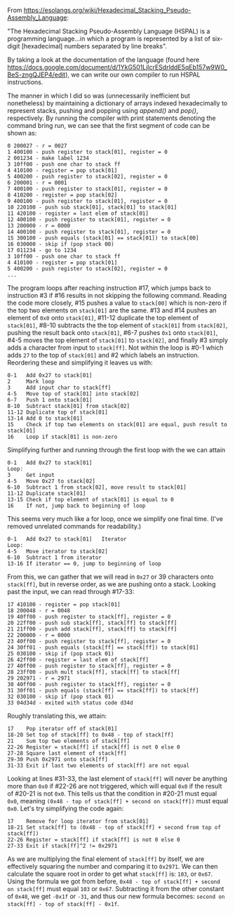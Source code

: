From https://esolangs.org/wiki/Hexadecimal_Stacking_Pseudo-Assembly_Language:

"The Hexadecimal Stacking Pseudo-Assembly Language (HSPAL) is a programming language...in which a program is represented by a list of six-digit [hexadecimal] numbers separated by line breaks".

By taking a look at the documentation of the language (found here https://docs.google.com/document/d/1YkG501LjlcrESdrlddE5qEb157w9W0_BeS-zngQJEP4/edit), we can write our own compiler to run HSPAL instructions.

The manner in which I did so was (unnecessarily inefficient but nonetheless) by maintaining a dictionary of arrays indexed hexadecimally to represent stacks, pushing and popping using *append()* and *pop()*, respectively. By running the compiler with print statements denoting the command bring run, we can see that the first segment of code can be shown as:
```
0 200027 - r = 0027
1 400100 - push register to stack[01], register = 0
2 001234 - make label 1234
3 10ff00 - push one char to stack ff
4 410100 - register = pop stack[01]
5 400200 - push register to stack[02], register = 0
6 200001 - r = 0001
7 400100 - push register to stack[01], register = 0
8 410200 - register = pop stack[02]
9 400100 - push register to stack[01], register = 0
10 220100 - push sub stack[01], stack[01] to stack[01]
11 420100 - register = last elem of stack[01]
12 400100 - push register to stack[01], register = 0
13 200000 - r = 0000
14 400100 - push register to stack[01], register = 0
15 300100 - push equals (stack[01] == stack[01]) to stack[00]
16 030000 - skip if (pop stack 00)
17 011234 - go to 1234
3 10ff00 - push one char to stack ff
4 410100 - register = pop stack[01]
5 400200 - push register to stack[02], register = 0
...
```
The program loops after reaching instruction #17, which jumps back to instruction #3 if #16 results in not skipping the following command. Reading the code more closely, #15 pushes a value to `stack[00]` which is non-zero if the top two elements on `stack[01]` are the same. #13 and #14 pushes an element of `0x0` onto `stack[01]`, #11-12 duplicate the top element of `stack[01]`, #8-10 subtracts the the top element of `stack[01]` from `stack[02]`, pushing the result back onto `stack[01]`, #6-7 pushes `0x1` onto `stack[01]`, #4-5 moves the top element of `stack[01]` to `stack[02]`, and finally #3 simply adds a character from input to `stack[ff]`. Not within the loop is #0-1 which adds `27` to the top of `stack[01]` and #2 which labels an instruction.
Reordering these and simplifying it leaves us with:
```
0-1   Add 0x27 to stack[01]
2     Mark loop
3     Add input char to stack[ff]
4-5   Move top of stack[01] into stack[02]
6-7   Push 1 onto stack[01]
8-10  Subtract stack[01] from stack[02]
11-12 Duplicate top of stack[01]
13-14 Add 0 to stack[01]
15    Check if top two elements on stack[01] are equal, push result to stack[01]
16    Loop if stack[01] is non-zero
```
Simplifying further and running through the first loop with the we can attain
```
0-1   Add 0x27 to stack[01]
Loop: 
3     Get input
4-5   Move 0x27 to stack[02]
6-10  Subtract 1 from stack[02], move result to stack[01]
11-12 Duplicate stack[01]
13-15 Check if top element of stack[01] is equal to 0
16    If not, jump back to beginning of loop
```
This seems very much like a for loop, once we simplify one final time. (I've removed unrelated commands for readability.)
```
0-1   Add 0x27 to stack[01]   Iterator
Loop:
4-5   Move iterator to stack[02]
6-10  Subtract 1 from iterator
13-16 If iterator == 0, jump to beginning of loop
```
From this, we can gather that we will read in `0x27` or 39 characters onto `stack[ff]`, but in reverse order, as we are pushing onto a stack. Looking past the input, we can read through #17-33:
```
17 410100 - register = pop stack[01]
18 200048 - r = 0048
19 40ff00 - push register to stack[ff], register = 0
20 22ff00 - push sub stack[ff], stack[ff] to stack[ff]
21 21ff00 - push add stack[ff], stack[ff] to stack[ff]
22 200000 - r = 0000
23 40ff00 - push register to stack[ff], register = 0
24 30ff01 - push equals (stack[ff] == stack[ff]) to stack[01]
25 030100 - skip if (pop stack 01)
26 42ff00 - register = last elem of stack[ff]
27 40ff00 - push register to stack[ff], register = 0
28 23ff00 - push mult stack[ff], stack[ff] to stack[ff]
29 202971 - r = 2971
30 40ff00 - push register to stack[ff], register = 0
31 30ff01 - push equals (stack[ff] == stack[ff]) to stack[ff]
32 030100 - skip if (pop stack 01)
33 04d34d - exited with status code d34d
```
Roughly translating this, we attain:
```
17    Pop iterator off of stack[01]
18-20 Set top of stack[ff] to 0x48 - top of stack[ff]
21    Sum top two elements of stack[ff]
22-26 Register = stack[ff] if stack[ff] is not 0 else 0
27-28 Square last element of stack[ff]
29-30 Push 0x2971 onto stack[ff]
31-33 Exit if last two elements of stack[ff] are not equal
```
Looking at lines #31-33, the last element of `stack[ff]` will never be anything more than `0x0` if #22-26 are not triggered, which will equal `0x0` if the result of #20-21 is not `0x0`. This tells us that the condition in #20-21 must equal `0x0`, meaning `(0x48 - top of stack[ff] + second on stack[ff])` must equal `0x0`. Let's try simplifying the code again:
```
17    Remove for loop iterator from stack[01]
18-21 Set stack[ff] to (0x48 - top of stack[ff] + second from top of stack[ff])
22-26 Register = stack[ff] if stack[ff] is not 0 else 0
27-33 Exit if stack[ff]^2 != 0x2971
```
As we are multiplying the final element of `stack[ff]` by itself, we are effectively squaring the number and comparing it to `0x2971`. We can then calculate the square root in order to get what `stack[ff]` is: `103`, or `0x67`. Using the formula we got from before, `0x48 - top of stack[ff] + second on stack[ff]` must equal `103` or `0x67`. Subtracting it from the other constant of `0x48`, we get `-0x1f` or `-31`, and thus our new formula becomes: `second on stack[ff] - top of stack[ff] - 0x1f`.

